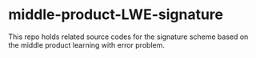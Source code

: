 # middle-product-LWE-signature

This repo holds related source codes for the signature scheme based on the middle product learning with error problem.
